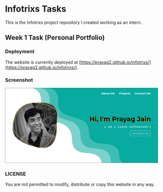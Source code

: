 # Infotrixs Tasks
This is the Infotrixs project repository I created working as an intern.  

## Week 1 Task (Personal Portfolio)
### Deployment
The website is currently deployed at [https://prayag2.github.io/infotrixs/](https://prayag2.github.io/infotrixs/).  
### Screenshot
<img src="https://raw.githubusercontent.com/Prayag2/infotrixs/main/week1-tasks/assets/ss.png">

### LICENSE
You are not permitted to modify, distribute or copy this website in any way.  
